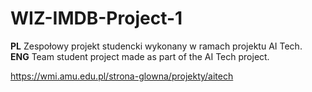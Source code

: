 # WIZ-IMDB-Project-1

**PL** Zespołowy projekt studencki wykonany w ramach projektu AI Tech. <br />
**ENG** Team student project made as part of the AI Tech project.

https://wmi.amu.edu.pl/strona-glowna/projekty/aitech
